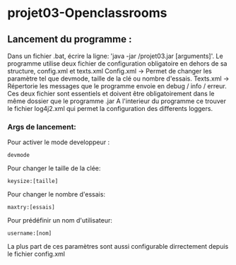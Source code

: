 # projet03-Openclassrooms
## Lancement du programme :
 Dans un fichier .bat, écrire la ligne: 'java -jar <chemin vers le programme>/projet03.jar [arguments]'.
 Le programme utilise deux fichier de configuration obligatoire en dehors de sa structure, config.xml et texts.xml
 Config.xml -> Permet de changer les paramètre tel que devmode, taille de la clé ou nombre d'essais.
 Texts.xml  -> Répertorie les messages que le programme envoie en debug / info / erreur.
 Ces deux fichier sont essentiels et doivent être obligatoirement dans le même dossier que le programme .jar
 A l'interieur du programme ce trouver le fichier log4j2.xml qui permet la configuration des differents loggers.

### Args de lancement:
  Pour activer le mode developpeur :
  ```
  devmode
  ```
  Pour changer le taille de la clée:
  ```
  keysize:[taille]
  ```
  Pour changer le nombre d'essais:
  ```
  maxtry:[essais]
  ```
  Pour prédéfinir un nom d'utilisateur:
  ```
  username:[nom]
  ```
  La plus part de ces paramètres sont aussi configurable dirrectement depuis le fichier config.xml
